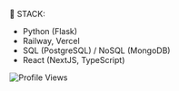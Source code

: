 🩵 STACK: 
- Python (Flask)
- Railway, Vercel
- SQL (PostgreSQL) / NoSQL (MongoDB)
- React (NextJS, TypeScript) <br />

![Profile Views](https://komarev.com/ghpvc/?username=garbalau-github&color=blue) 
